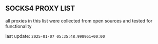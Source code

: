 ## SOCKS4 PROXY LIST

all proxies in this list were collected from open sources and tested for functionality

last update: `2025-01-07 05:35:48.998961+00:00`